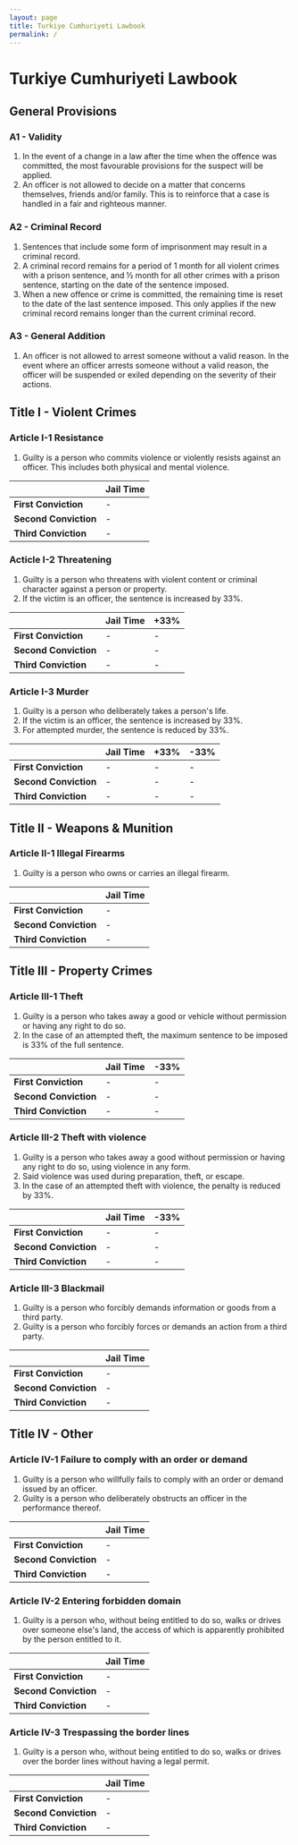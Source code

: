 ```yaml
---
layout: page
title: Turkiye Cumhuriyeti Lawbook
permalink: /
---
```


# Turkiye Cumhuriyeti Lawbook


## General Provisions

### A1 - Validity

1. In the event of a change in a law after the time when the offence was committed, the most favourable provisions for the suspect will be applied.
2. An officer is not allowed to decide on a matter that concerns themselves, friends and/or family. This is to reinforce that a case is handled in a fair and righteous manner.

### A2 - Criminal Record

1. Sentences that include some form of imprisonment may result in a criminal record.
2. A criminal record remains for a period of 1 month for all violent crimes with a prison sentence, and ½ month for all other crimes with a prison sentence, starting on the date of the sentence imposed.
3. When a new offence or crime is committed, the remaining time is reset to the date of the last sentence imposed. This only applies if the new criminal record remains longer than the current criminal record.

### A3 - General Addition

1. An officer is not allowed to arrest someone without a valid reason. In the event where an officer arrests someone without a valid reason, the officer will be suspended or exiled depending on the severity of their actions.

## Title I - Violent Crimes

### Article I-1 Resistance

1. Guilty is a person who commits violence or violently resists against an officer. This includes both physical and mental violence.

|   | **Jail Time**  |
|---|---|
|  **First Conviction** | - |
| **Second Conviction**  | - |
| **Third Conviction**  | - |

### Acticle I-2 Threatening

1. Guilty is a person who threatens with violent content or criminal character against a person or property.
2. If the victim is an officer, the sentence is increased by 33%.

|   | **Jail Time**  | **+33%** |
|---|---|---|
|  **First Conviction** | - | - |
| **Second Conviction**  | - | - |
| **Third Conviction**  | - | - |

### Article I-3 Murder

1. Guilty is a person who deliberately takes a person's life. 
2. If the victim is an officer, the sentence is increased by 33%.
3. For attempted murder, the sentence is reduced by 33%.

|   | **Jail Time**  | **+33%** | **-33%** |
|---|---|---|---|
|  **First Conviction** | - | - | - |
| **Second Conviction**  | - | - | - |
| **Third Conviction**  | - | - | - |

## Title II - Weapons & Munition

### Article II-1 Illegal Firearms

1. Guilty is a person who owns or carries an illegal firearm.

|   | **Jail Time**  |
|---|---|
|  **First Conviction** | - |
| **Second Conviction**  | - |
| **Third Conviction**  | - |

## Title III - Property Crimes

### Article III-1 Theft

1. Guilty is a person who takes away a good or vehicle without permission or having any right to do so.
2. In the case of an attempted theft, the maximum sentence to be imposed is 33% of the full sentence.

|   | **Jail Time**  | **-33%** |
|---|---|---|
|  **First Conviction** | - | - |
| **Second Conviction**  | - | - |
| **Third Conviction**  | - | - |

### Article III-2 Theft with violence

1. Guilty is a person who takes away a good without permission or having any right to do so, using violence in any form.
2. Said violence was used during preparation, theft, or escape.
3. In the case of an attempted theft with violence, the penalty is reduced by 33%.

|   | **Jail Time**  | **-33%** |
|---|---|---|
|  **First Conviction** | - | - |
| **Second Conviction**  | - | - |
| **Third Conviction**  | - | - |

### Article III-3 Blackmail

1. Guilty is a person who forcibly demands information or goods from a third party.
2. Guilty is a person who forcibly forces or demands an action from a third party.

|   | **Jail Time**  |
|---|---|
|  **First Conviction** | - |
| **Second Conviction**  | - |
| **Third Conviction**  | - |

## Title IV - Other

### Article IV-1 Failure to comply with an order or demand

1. Guilty is a person who willfully fails to comply with an order or demand issued by an officer.
2. Guilty is a person who deliberately obstructs an officer in the performance thereof.

|   | **Jail Time**  |
|---|---|
|  **First Conviction** | - |
| **Second Conviction**  | - |
| **Third Conviction**  | - |

### Article IV-2 Entering forbidden domain

1. Guilty is a person who, without being entitled to do so, walks or drives over someone else's land, the access of which is apparently prohibited by the person entitled to it.

|   | **Jail Time**  |
|---|---|
|  **First Conviction** | - |
| **Second Conviction**  | - |
| **Third Conviction**  | - |

### Article IV-3 Trespassing the border lines

1. Guilty is a person who, without being entitled to do so, walks or drives over the border lines without having a legal permit.

|   | **Jail Time**  |
|---|---|
|  **First Conviction** | - |
| **Second Conviction**  | - |
| **Third Conviction**  | - |
